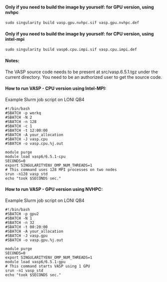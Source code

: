 #### Only if you need to build the image by yourself: for GPU version, using nvhpc
```
sudo singularity build vasp.gpu.nvhpc.sif vasp.gpu.nvhpc.def
```

#### Only if you need to build the image by yourself: for CPU version, using intel-mpi
```
sudo singularity build vasp6.cpu.impi.sif vasp.cpu.impi.def
```

#### Notes:
The VASP source code needs to be present at src/vasp.6.5.1.tgz under the current directory. You need to be an authorized user to get the source code.

#### How to run VASP - CPU version using Intel-MPI:
Example Slurm job script on LONI QB4
```
#!/bin/bash
#SBATCH -p workq
#SBATCH -N 2
#SBATCH -n 128
#SBATCH -c 1
#SBATCH -t 12:00:00
#SBATCH -A your_allocation
#SBATCH -J vasp.cpu
#SBATCH -o vasp.cpu.%j.out

module purge
module load vasp6/6.5.1-cpu
SECONDS=0
export SINGULARITYENV_OMP_NUM_THREADS=1
# This command uses 128 MPI processes on two nodes
srun -n128 vasp_std
echo "took $SECONDS sec."
```

#### How to run VASP - GPU version using NVHPC:
Example Slurm job script on LONI QB4
```
#!/bin/bash
#SBATCH -p gpu2
#SBATCH -N 1
#SBATCH -n 32
#SBATCH -t 00:20:00
#SBATCH -A your_allocation
#SBATCH -J vasp.gpu
#SBATCH -o vasp.gpu.%j.out

module purge
SECONDS=0
export SINGULARITYENV_OMP_NUM_THREADS=1
module load vasp6/6.5.1-gpu
# This command starts VASP using 1 GPU
srun -n1 vasp_std
echo "took $SECONDS sec."

```
